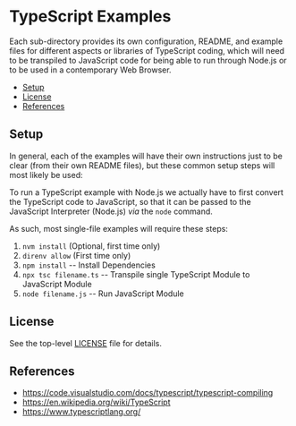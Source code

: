 # TypeScript Examples

Each sub-directory provides its own configuration, README, and example files for different aspects or libraries of TypeScript coding, which will need to be transpiled to JavaScript code for being able to run through Node.js or to be used in a contemporary Web Browser.

<!-- MarkdownTOC -->

- [Setup](#setup)
- [License](#license)
- [References](#references)

<!-- /MarkdownTOC -->

<a id="setup"></a>
## Setup

In general, each of the examples will have their own instructions just to be clear (from their own README files), but these common setup steps will most likely be used:

To run a TypeScript example with Node.js we actually have to first convert the TypeScript code to JavaScript, so that it can be passed to the JavaScript Interpreter (Node.js) _via_ the `node` command.

As such, most single-file examples will require these steps:

1. `nvm install` (Optional, first time only)
1. `direnv allow` (First time only)
1. `npm install` -- Install Dependencies
1. `npx tsc filename.ts` -- Transpile single TypeScript Module to JavaScript Module
1. `node filename.js` -- Run JavaScript Module

<a id="license"></a>
## License

See the top-level [LICENSE](../LICENSE) file for details.

<a id="references"></a>
## References

- https://code.visualstudio.com/docs/typescript/typescript-compiling
- https://en.wikipedia.org/wiki/TypeScript
- https://www.typescriptlang.org/
